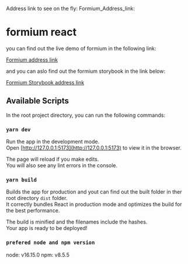 Address link to see on the fly:
Formium_Address_link: 

# formium react
you can find out the live demo of formium in the following link:

[Formium address link](https://formium-react.vercel.app/)

and you can aslo find out the formium storybook in the link below:

[Formium Storybook address link](https://formium-storybook.vercel.app/)


## Available Scripts

In the root project directory, you can run the following commands:

### `yarn dev`

Run the app in the development mode.<br />
Open [http://127.0.0.1:5173](http://127.0.0.1:5173) to view it in the browser.

The page will reload if you make edits.<br />
You will also see any lint errors in the console.

### `yarn build`

Builds the app for production and yout can find out the built folder in ther root directory `dist` folder.<br />
It correctly bundles React in production mode and optimizes the build for the best performance.

The build is minified and the filenames include the hashes.<br />
Your app is ready to be deployed!

### `prefered node and npm version`

node: v16.15.0
npm: v8.5.5
